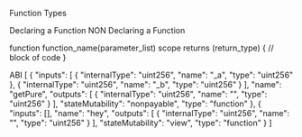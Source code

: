 Function Types

Declaring a Function
NON Declaring a Function

function function_name(parameter_list) scope returns (return_type) {
    // block of code
}

ABI
[
	{
		"inputs": [
			{
				"internalType": "uint256",
				"name": "_a",
				"type": "uint256"
			},
			{
				"internalType": "uint256",
				"name": "_b",
				"type": "uint256"
			}
		],
		"name": "getPure",
		"outputs": [
			{
				"internalType": "uint256",
				"name": "",
				"type": "uint256"
			}
		],
		"stateMutability": "nonpayable",
		"type": "function"
	},
	{
		"inputs": [],
		"name": "hey",
		"outputs": [
			{
				"internalType": "uint256",
				"name": "",
				"type": "uint256"
			}
		],
		"stateMutability": "view",
		"type": "function"
	}
]